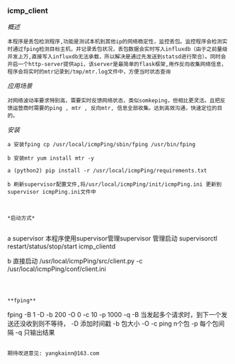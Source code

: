 ### icmp_client

*概述*

```
本程序是丢包检测程序,功能是测试本机到其他ip的网络稳定性，监控丢包。监控程序会检测实时通过fping检测目标主机，并记录丢包状况，丢包数据会实时写入influxdb（由于之前量级并发上万,直接写入influxdb无法承载，所以解决是通过先发送到statsd进行聚合）。同时会开启一个http-server提供api，该server是最简单的flask框架,用作反向收集网络信息，程序会将实时的mtr记录到/tmp/mtr.log文件中，方便当时状态查询
```

*应用场景*
```
对网络波动率要求特别高，需要实时反馈网络状态，类似somkeping，但相比更灵活。且把反馈运营商时需要的ping , mtr , 反向mtr, 信息全部收集。达到高效沟通，快速定位的目的。
```

*安装*

```
a 安装fping cp /usr/local/icmpPing/sbin/fping /usr/bin/fping 

b 安装mtr yum install mtr -y

a (python2) pip install -r /usr/local/icmpPing/requirements.txt

b 刷新supervisor配置文件,将/usr/local/icmpPing/init/icmpPing.ini 更新到supervisor icmpPing.ini文件中 
```


```


*启动方式*


```
a supervisor 
本程序使用supervisor管理supervisor 管理启动 supervisorctl restart/status/stop/start icmp_clientd

b 直接启动
/usr/local/icmpPing/src/client.py -c /usr/local/icmpPing/conf/client.ini
```



**fping**
```
fping -B 1 -D -b 200 -O 0 -c 10 -p 1000 -q
-B 当发起多个请求时，到下一个发送还没收到则不等待，
-D 添加时间戳
-b 包大小
-O
-c ping n个包
-p 每个包间隔
-q 只输出结果
```

期待改进意见: yangkainn@163.com
